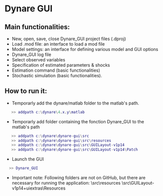 Dynare GUI
==========

Main functionalities:
---------------------

- New, open, save, close Dynare_GUI project files (.dproj)
- Load .mod file: an interface to load a mod file
- Model settings: an interface for defining various model and GUI options
- Dynare_GUI log file
- Select observed variables
- Specification of estimated parameters & shocks
- Estimation command (basic functionalities)
- Stochastic simulation (basic functionalities).

How to run it:
--------------

- Temporarly add the dynare/matlab folder to the matlab's path.

```matlab
   >> addpath c:\dynare\4.x.y\matlab
```

- Temporarly add folder containing the fonction Dynare_GUI to the matlab's path

```matlab
   >> addpath c:\dynare\dynare-gui\src
   >> addpath c:\dynare\dynare-gui\src\resources
   >> addpath c:\dynare\dynare-gui\src\GUILayout-v1p14
   >> addpath c:\dynare\dynare-gui\src\GUILayout-v1p14\Patch

```

- Launch the GUI

```matlab
  >> Dynare_GUI
```

- Important note: Following folders are not on GitHub, but there are necessary for running the application:
    \src\resources
    \src\GUILayout-v1p14\+uiextras\Resources